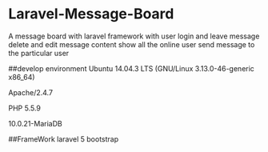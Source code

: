 # Laravel-Message-Board
  A message board with laravel framework
    with user login and leave message 
         delete and edit message content 
         show all the online user 
         send message to the particular user 
         
    

##develop environment
  Ubuntu 14.04.3 LTS (GNU/Linux 3.13.0-46-generic x86_64)
  
  Apache/2.4.7
  
  PHP 5.5.9
  
  10.0.21-MariaDB

##FrameWork
  laravel 5
  bootstrap

